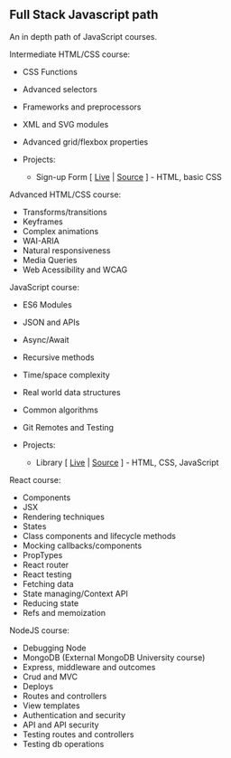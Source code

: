 ## Full Stack Javascript path
An in depth path of JavaScript courses.

Intermediate HTML/CSS course:
- CSS Functions
- Advanced selectors
- Frameworks and preprocessors
- XML and SVG modules
- Advanced grid/flexbox properties

- Projects:
  - Sign-up Form [ [Live](https://cesarbrancalhao.github.io/Odin.Form/) | [Source](https://github.com/cesarbrancalhao/Odin.Form) ] - HTML, basic CSS


Advanced HTML/CSS course:
- Transforms/transitions
- Keyframes
- Complex animations
- WAI-ARIA
- Natural responsiveness
- Media Queries
- Web Acessibility and WCAG


JavaScript course:
- ES6 Modules
- JSON and APIs
- Async/Await
- Recursive methods
- Time/space complexity
- Real world data structures
- Common algorithms
- Git Remotes and Testing

- Projects:
  - Library [ [Live]() | [Source](https://github.com/cesarbrancalhao/Odin.Library) ] - HTML, CSS, JavaScript


React course:
- Components
- JSX
- Rendering techniques
- States
- Class components and lifecycle methods
- Mocking callbacks/components
- PropTypes
- React router
- React testing
- Fetching data
- State managing/Context API
- Reducing state
- Refs and memoization


NodeJS course:
- Debugging Node
- MongoDB (External MongoDB University course)
- Express, middleware and outcomes
- Crud and MVC
- Deploys
- Routes and controllers
- View templates
- Authentication and security
- API and API security
- Testing routes and controllers
- Testing db operations
